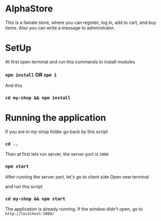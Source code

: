 # AlphaStore

This is a famale store, where you can register, log in, add to cart,
and  buy items. Also you can write a message to administrator.

# SetUp

At first open terminal and run this commands to install modules

### `npm install` OR `npm i`

And this 

### `cd my-shop && npm install` 


# Running the application

If you are in my-shop folder go back by this script

### `cd ..` 

Then at first lets run server, the server port is `5000`

### `npm start` 

After running the server part, let's go to client side
Open new terminal

and run this script

### `cd my-shop && npm start` 


The application is already running. If the window didn't open,
go to `http://localhost:3000/`